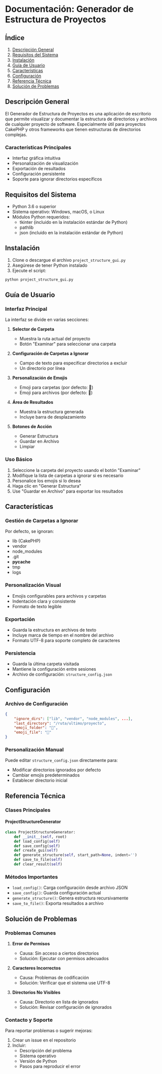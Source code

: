 # Documentación: Generador de Estructura de Proyectos

## Índice
1. [Descripción General](#descripción-general)
2. [Requisitos del Sistema](#requisitos-del-sistema)
3. [Instalación](#instalación)
4. [Guía de Usuario](#guía-de-usuario)
5. [Características](#características)
6. [Configuración](#configuración)
7. [Referencia Técnica](#referencia-técnica)
8. [Solución de Problemas](#solución-de-problemas)

## Descripción General

El Generador de Estructura de Proyectos es una aplicación de escritorio que permite visualizar y documentar la estructura de directorios y archivos de cualquier proyecto de software. Especialmente útil para proyectos CakePHP y otros frameworks que tienen estructuras de directorios complejas.

### Características Principales
- Interfaz gráfica intuitiva
- Personalización de visualización
- Exportación de resultados
- Configuración persistente
- Soporte para ignorar directorios específicos

## Requisitos del Sistema

- Python 3.6 o superior
- Sistema operativo: Windows, macOS, o Linux
- Módulos Python requeridos:
  - tkinter (incluido en la instalación estándar de Python)
  - pathlib
  - json (incluido en la instalación estándar de Python)

## Instalación

1. Clone o descargue el archivo `project_structure_gui.py`
2. Asegúrese de tener Python instalado
3. Ejecute el script:
```bash
python project_structure_gui.py
```

## Guía de Usuario

### Interfaz Principal

La interfaz se divide en varias secciones:

1. **Selector de Carpeta**
   - Muestra la ruta actual del proyecto
   - Botón "Examinar" para seleccionar una carpeta

2. **Configuración de Carpetas a Ignorar**
   - Campo de texto para especificar directorios a excluir
   - Un directorio por línea

3. **Personalización de Emojis**
   - Emoji para carpetas (por defecto: 📁)
   - Emoji para archivos (por defecto: 📄)

4. **Área de Resultados**
   - Muestra la estructura generada
   - Incluye barra de desplazamiento

5. **Botones de Acción**
   - Generar Estructura
   - Guardar en Archivo
   - Limpiar

### Uso Básico

1. Seleccione la carpeta del proyecto usando el botón "Examinar"
2. Modifique la lista de carpetas a ignorar si es necesario
3. Personalice los emojis si lo desea
4. Haga clic en "Generar Estructura"
5. Use "Guardar en Archivo" para exportar los resultados

## Características

### Gestión de Carpetas a Ignorar
Por defecto, se ignoran:
- lib (CakePHP)
- vendor
- node_modules
- .git
- __pycache__
- tmp
- logs

### Personalización Visual
- Emojis configurables para archivos y carpetas
- Indentación clara y consistente
- Formato de texto legible

### Exportación
- Guarda la estructura en archivos de texto
- Incluye marca de tiempo en el nombre del archivo
- Formato UTF-8 para soporte completo de caracteres

### Persistencia
- Guarda la última carpeta visitada
- Mantiene la configuración entre sesiones
- Archivo de configuración: `structure_config.json`

## Configuración

### Archivo de Configuración
```json
{
    "ignore_dirs": ["lib", "vendor", "node_modules", ...],
    "last_directory": "/ruta/ultimo/proyecto",
    "emoji_folder": "📁",
    "emoji_file": "📄"
}
```

### Personalización Manual
Puede editar `structure_config.json` directamente para:
- Modificar directorios ignorados por defecto
- Cambiar emojis predeterminados
- Establecer directorio inicial

## Referencia Técnica

### Clases Principales

#### ProjectStructureGenerator
```python
class ProjectStructureGenerator:
    def __init__(self, root)
    def load_config(self)
    def save_config(self)
    def create_gui(self)
    def generate_structure(self, start_path=None, indent='')
    def save_to_file(self)
    def clear_result(self)
```

### Métodos Importantes

- `load_config()`: Carga configuración desde archivo JSON
- `save_config()`: Guarda configuración actual
- `generate_structure()`: Genera estructura recursivamente
- `save_to_file()`: Exporta resultados a archivo

## Solución de Problemas

### Problemas Comunes

1. **Error de Permisos**
   - Causa: Sin acceso a ciertos directorios
   - Solución: Ejecutar con permisos adecuados

2. **Caracteres Incorrectos**
   - Causa: Problemas de codificación
   - Solución: Verificar que el sistema use UTF-8

3. **Directorios No Visibles**
   - Causa: Directorio en lista de ignorados
   - Solución: Revisar configuración de ignorados

### Contacto y Soporte

Para reportar problemas o sugerir mejoras:
1. Crear un issue en el repositorio
2. Incluir:
   - Descripción del problema
   - Sistema operativo
   - Versión de Python
   - Pasos para reproducir el error